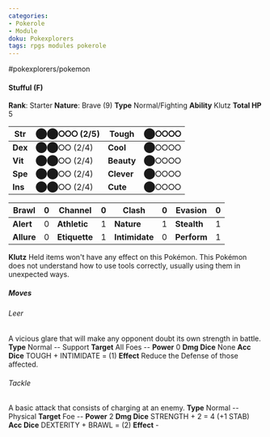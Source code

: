 ```yaml
---
categories:
- Pokerole
- Module
doku: Pokexplorers
tags: rpgs modules pokerole
---
```

#pokexplorers/pokemon

#### Stufful (F)

**Rank**: Starter
**Nature**: Brave (9)
**Type** Normal/Fighting
**Ability** Klutz
**Total HP** 5

| **Str** | ⬤⬤⭘⭘⭘ (2/5) | **Tough** |  ⬤⭘⭘⭘⭘
|---------|---------------|-----------|--------
| **Dex** | ⬤⬤⭘⭘ (2/4) | **Cool** |  ⬤⭘⭘⭘⭘
| **Vit** | ⬤⬤⭘⭘ (2/4) | **Beauty** |  ⬤⭘⭘⭘⭘
| **Spe** | ⬤⬤⭘⭘ (2/4) | **Clever** |  ⬤⭘⭘⭘⭘
| **Ins** | ⬤⬤⭘⭘ (2/4) | **Cute** |  ⬤⭘⭘⭘⭘

| **Brawl** |  0 | **Channel** | 0 | **Clash** |  0 | **Evasion** | 0
|-----------|----|-------------|---|-----------|----|-------------|---
| **Alert** |  0 | **Athletic** | 1 | **Nature** | 1 | **Stealth** | 1
| **Allure** | 0 | **Etiquette** | 1 | **Intimidate** | 0 | **Perform** | 1

**Klutz** Held items won't have any effect on this Pokémon.
This Pokémon does not understand how to use tools correctly, usually using them in unexpected ways.

##### Moves

###### Leer
A vicious glare that will make any opponent doubt its own strength in battle.
**Type** Normal -- Support
**Target** All Foes -- **Power** 0
**Dmg Dice** None
**Acc Dice** TOUGH + INTIMIDATE = (1)
**Effect** Reduce the Defense of those affected.

###### Tackle
A basic attack that consists of charging at an enemy.
**Type** Normal -- Physical
**Target** Foe -- **Power** 2
**Dmg Dice** STRENGTH + 2 = 4 (+1 STAB)
**Acc Dice** DEXTERITY + BRAWL = (2)
**Effect** -